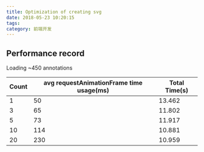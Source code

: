 ```yaml
---
title: Optimization of creating svg
date: 2018-05-23 10:20:15
tags:
category: 前端开发
---
```


## Performance record

Loading ~450 annotations

| Count | avg requestAnimationFrame time usage(ms) | Total Time(s) |
| ----- | ---------------------------------------- | ------------- |
| 1     | 50                                       | 13.462        |
| 3     | 65                                       | 11.802        |
| 5     | 73                                       | 11.917        |
| 10    | 114                                      | 10.881        |
| 20    | 230                                      | 10.959        |
